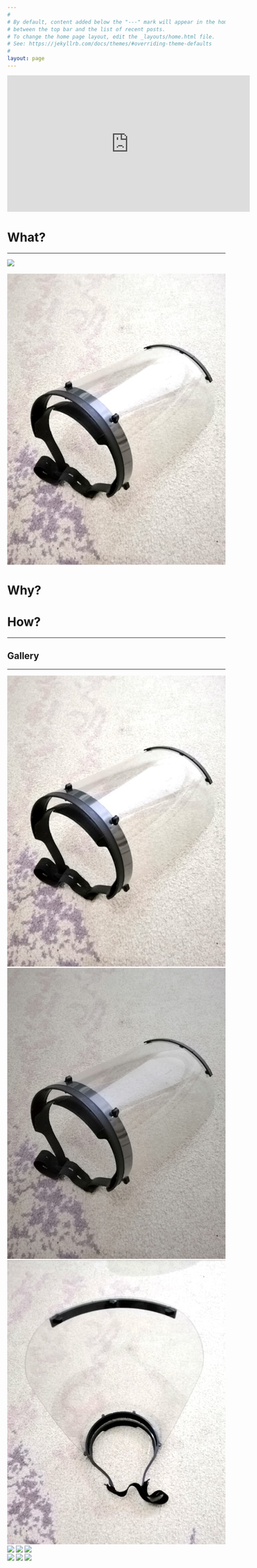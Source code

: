 ```yaml
---
#
# By default, content added below the "---" mark will appear in the home page
# between the top bar and the list of recent posts.
# To change the home page layout, edit the _layouts/home.html file.
# See: https://jekyllrb.com/docs/themes/#overriding-theme-defaults
#
layout: page
---
```


<iframe width="560" height="315" src="https://www.youtube.com/embed/ZA-y-18QV-U" frameborder="0" allow="accelerometer; autoplay; encrypted-media; gyroscope; picture-in-picture" allowfullscreen></iframe>

# What?
<hr />

<img src="/ENIM_Face_Shield_Injection_Molding/assets/Media/1.jpg" width="30%">

![](/assets/Media/3.jpg)

# Why?


# How?


<hr />


<h2 id="gallery">Gallery</h2>

<hr />
<div class="row">
  <div class="column">
    <img src="/assets/Media/3.jpg">
    <img src="/assets/Media/1.jpg">
    <img src="/assets/Media/2.jpg">
  </div>
  <div class="column">
    <img src="underwater.jpg">
    <img src="ocean.jpg">
    <img src="wedding.jpg">
  </div>
</div>
  <div class="column">
    <img src="underwater.jpg">
    <img src="ocean.jpg">
    <img src="wedding.jpg">
  </div>
</div>
